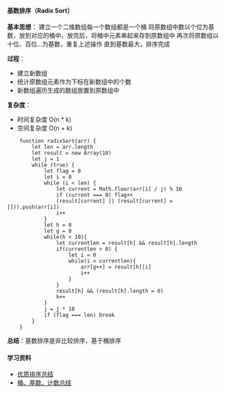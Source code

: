 #### 基数排序（Radix Sort）

**基本思想**：
建立一个二维数组每一个数组都是一个桶
将原数组中数以个位为基数，放到对应的桶中，放完后，将桶中元素串起来存到原数组中
再次将原数组以十位、百位...为基数，重复上述操作 直到基数最大，排序完成

**过程**：

- 建立新数组
- 统计原数组元素作为下标在新数组中的个数
- 新数组遍历生成的数组放置到原数组中

**复杂度**：

- 时间复杂度 O(n * k)
- 空间复杂度 O(n + k)

```
    function radixSort(arr) {
        let len = arr.length
        let result = new Array(10)
        let j = 1
        while (true) {
            let flag = 0
            let i = 0
            while (i < len) {
                let current = Math.floor(arr[i] / j) % 10
                if (current === 0) flag++
                (result[current] || (result[current] = [])).push(arr[i])
                i++
            }
            let h = 0
            let g = 0
            while(h < 10){
                let currentlen = result[h] && result[h].length
                if(currentlen > 0) {
                    let i = 0
                    while(i < currentlen){
                        arr[g++] = result[h][i]
                        i++
                    }
                }
                result[h] && (result[h].length = 0)
                h++
            }
            j = j * 10
            if (flag === len) break
        }
    }

```

**总结**：基数排序是非比较排序，基于桶排序

#### 学习资料

- [优质排序总结](https://www.cnblogs.com/xiaohuiduan/p/11188304.html)
- [桶、基数、计数总结](https://blog.csdn.net/qq_19446965/article/details/81517552)
